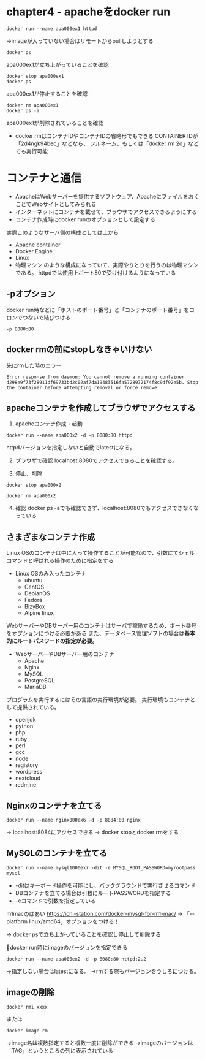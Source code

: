 # chapter4 - apacheをdocker run

```
docker run --name apa000ex1 httpd
```
→imageが入っていない場合はリモートからpullしようとする

```
docker ps
```
apa000ex1が立ち上がっていることを確認

```
docker stop apa000ex1
docker ps
```
apa000ex1が停止することを確認

```
docker rm apa000ex1
docker ps -a
```
apa000ex1が削除されていることを確認

- docker rmはコンテナIDやコンテナIDの省略形でもできる
CONTAINER IDが「2d4ngk94bec」などなら、
フルネーム、もしくは「docker rm 2d」などでも実行可能

# コンテナと通信
- ApacheはWebサーバーを提供するソフトウェア、ApacheにファイルをおくことでWebサイトとしてみられる
- インターネットにコンテナを載せて、ブラウザでアクセスできるようにする
- コンテナ作成時にdocker runのオプションとして設定する

実際このようなサーバ側の構成としては上から
- Apache container
- Docker Engine
- Linux
- 物理マシン
のような構成になっていて、実際やりとりを行うのは物理マシンである。
httpdでは使用上ポート80で受け付けるようになっている

## -pオプション
docker run時などに「ホストのポート番号」と「コンテナのポート番号」をコロンでつないで結びつける
```
-p 8080:80
```

## docker rmの前にstopしなきゃいけない
先にrmした時のエラー
```
Error response from daemon: You cannot remove a running container d298e9f73f28911df69733bd2c02af7da19483516fa5728972174f8c9df92e5b. Stop the container before attempting removal or force remove
```

## apacheコンテナを作成してブラウザでアクセスする
1. apacheコンテナ作成・起動
```
docker run --name apa000x2 -d -p 8080:80 httpd
```
httpdバージョンを指定しないと自動でlatestになる。

2. ブラウザで確認
localhost:8080でアクセスできることを確認する。

3. 停止、削除
```
docker stop apa000x2
```

```
docker rm apa000x2
```

4. 確認
docker ps -aでも確認できず、localhost:8080でもアクセスできなくなっている

## さまざまなコンテナ作成
Linux OSのコンテナは中に入って操作することが可能なので、引数にてシェルコマンドと呼ばれる操作のために指定をする
- Linux OSのみ入ったコンテナ
  - ubuntu
  - CentOS
  - DebianOS
  - Fedora
  - BizyBox
  - Alpine linux

WebサーバーやDBサーバー用のコンテナはサーバで稼働するため、ポート番号をオプションにつける必要がある
また、データベース管理ソフトの場合は**基本的にルートパスワードの指定が必要。**
- WebサーバーやDBサーバー用のコンテナ
  - Apache
  - Nginx
  - MySQL
  - PostgreSQL
  - MariaDB

プログラムを実行するにはその言語の実行環境が必要。
実行環境もコンテナとして提供されている。
- openjdk
- python
- php
- ruby
- perl
- gcc
- node
- registory
- wordpress
- nextcloud
- redmine

## Nginxのコンテナを立てる
```
docker run --name nginx000ex6 -d -p 8084:80 nginx
```
→ localhost:8084にアクセスできる
→ docker stopとdocker rmをする

## MySQLのコンテナを立てる
```
docker run --name mysql1000ex7 -dit -e MYSQL_ROOT_PASSWORD=myrootpass mysql
```

- -ditはキーボード操作を可能にし、バックグラウンドで実行させるコマンド
- DBコンテナを立てる場合は引数にルートPASSWORDを指定する
- -eコマンドで引数を指定している

m1macのばあい
https://ichi-station.com/docker-mysql-for-m1-mac/
→ 「--platform linux/amd64」オプションをつける！

→ docker psで立ち上がっていることを確認し停止して削除する

🌟docker run時にimageのバージョンを指定できる
```
docker run --name apa000ex2 -d -p 8080:80 httpd:2.2
```
→指定しない場合はlatestになる。
→rmする際もバージョンをうしろにつける。

## imageの削除
```
docker rmi xxxx
```
または
```
docker image rm
```

→image名は複数指定すると複数一度に削除ができる
→imageのバージョンは「TAG」というところの列に表示されている
